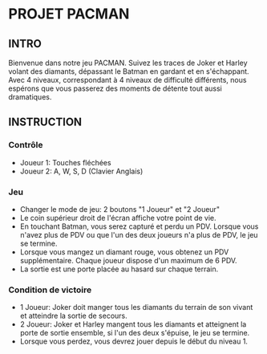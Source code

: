 # PROJET PACMAN

## INTRO

Bienvenue dans notre jeu PACMAN. Suivez les traces de Joker et Harley volant des diamants, dépassant le Batman en gardant et en s'échappant. Avec 4 niveaux, correspondant à 4 niveaux de difficulté différents, nous espérons que vous passerez des moments de détente tout aussi dramatiques.

## INSTRUCTION

### Contrôle

- Joueur 1: Touches fléchées
- Joueur 2: A, W, S, D (Clavier Anglais)

### Jeu

- Changer le mode de jeu: 2 boutons "1 Joueur" et "2 Joueur"
- Le coin supérieur droit de l'écran affiche votre point de vie.
- En touchant Batman, vous serez capturé et perdu un PDV. Lorsque vous n'avez plus de PDV ou que l'un des deux joueurs n'a plus de PDV, le jeu se termine.
- Lorsque vous mangez un diamant rouge, vous obtenez un PDV supplémentaire. Chaque joueur dispose d'un maximum de 6 PDV.
- La sortie est une porte placée au hasard sur chaque terrain.

### Condition de victoire

- 1 Joueur: Joker doit manger tous les diamants du terrain de son vivant et atteindre la sortie de secours.
- 2 Joueur: Joker et Harley mangent tous les diamants et atteignent la porte de sortie ensemble, si l'un des deux s'épuise, le jeu se termine.
- Lorsque vous perdez, vous devrez jouer depuis le début du niveau 1.


